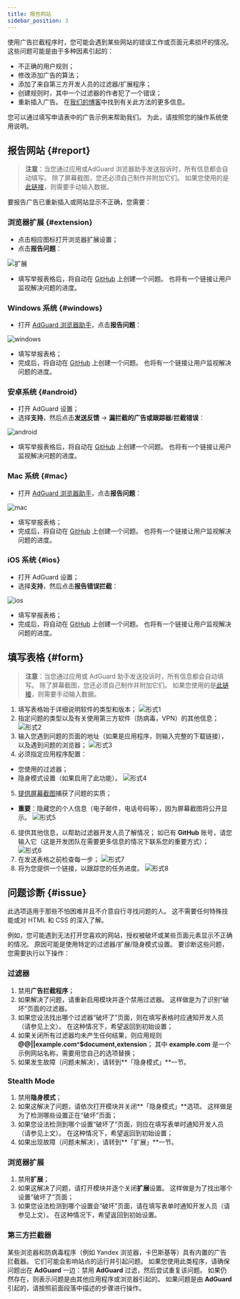 ```yaml
---
title: 报告网站
sidebar_position: 3
---
```



使用广告拦截程序时，您可能会遇到某些网站的错误工作或页面元素损坏的情况。 这些问题可能是由于多种因素引起的：

* 不正确的用户规则；
* 修改添加广告的算法；
* 添加了来自第三方开发人员的过滤器/扩展程序；
* 创建规则时，其中一个过滤器的作者犯了一个错误；
* 重新插入广告。 在[我们的博客](https://adguard.com/zh_cn/blog/ad-reinsertion.html)中找到有关此方法的更多信息。

您可以通过填写申请表中的广告示例来帮助我们。 为此，请按照您的操作系统使用说明。

## 报告网站 {#report}

> **注意**：当您通过应用或AdGuard 浏览器助手发送投诉时，所有信息都会自动填写。 除了屏幕截图，您还必须自己制作并附加它们。 如果您使用的是[此链接](https://reports.adguard.com/new_issue.html)，则需要手动输入数据。

要报告广告已重新插入或网站显示不正确，您需要：

### 浏览器扩展 {#extension}

* 点击相应图标打开浏览器扩展设置；
* 点击**报告问题**：

![扩展](https://cdn.adguard.com/content/Kb/ad_blocker/guides/extension_issue.png)

* 填写举报表格后，将自动在 [GitHub](https://github.com/AdguardTeam/AdguardFilters/issues) 上创建一个问题。 也将有一个链接让用户监视解决问题的进度。

### Windows 系统 {#windows}

* 打开 [AdGuard 浏览器助手](https://kb.adguard.com/en/windows/features/browser-assistant)，点击**报告问题**：

![windows](https://cdn.adguard.com/content/Kb/ad_blocker/guides/browser-assistant.png)

* 填写举报表格；
* 完成后，将自动在 [GitHub](https://github.com/AdguardTeam/AdguardFilters/issues) 上创建一个问题。 也将有一个链接让用户监视解决问题的进度。

### 安卓系统 {#android}

* 打开 AdGuard 设置；
* 选择**支持**，然后点击**发送反馈** -> **漏拦截的广告或跟踪器**/**拦截错误**：

![android](https://cdn.adguard.com/content/Kb/ad_blocker/guides/android.png)

* 填写举报表格后，将自动在 [GitHub](https://github.com/AdguardTeam/AdguardFilters/issues) 上创建一个问题。 也将有一个链接让用户监视解决问题的进度。

### Mac 系统 {#mac}

* 打开 [AdGuard 浏览器助手](https://kb.adguard.com/en/macos/overview/browser-assistant)，点击**报告问题**：

![mac](https://cdn.adguard.com/content/kb/ad_blocker/guides/browser-assistant-mac.png)

* 填写举报表格；
* 完成后，将自动在 [GitHub](https://github.com/AdguardTeam/AdguardFilters/issues) 上创建一个问题。 也将有一个链接让用户监视解决问题的进度。

### iOS 系统 {#ios}

* 打开 AdGuard 设置；
* 选择**支持**，然后点击**报告错误拦截**：

![ios](https://cdn.adguard.com/content/Kb/ad_blocker/guides/ios_issue.png)

* 填写举报表格；
* 完成后，将自动在 [GitHub](https://github.com/AdguardTeam/AdguardFilters/issues) 上创建一个问题。 也将有一个链接让用户监视解决问题的进度。

## 填写表格 {#form}

> **注意**：当您通过应用或 AdGuard 助手发送投诉时，所有信息都会自动填写。 除了屏幕截图，您还必须自己制作并附加它们。 如果您使用的是[此链接](https://reports.adguard.com/en/new_issue.html)，则需要手动输入数据。

1. 填写表格始于详细说明软件的类型和版本； ![形式1](https://cdn.adguard.com/content/Kb/ad_blocker/guides/forma1en.png)
2. 指定问题的类型以及有关使用第三方软件（防病毒，VPN）的其他信息； ![形式2](https://cdn.adguard.com/content/Kb/ad_blocker/guides/forma2en.png)
3. 输入您遇到问题的页面的地址（如果是应用程序，则输入完整的下载链接），以及遇到问题的浏览器； ![形式3](https://cdn.adguard.com/content/Kb/ad_blocker/guides/forma3en.png)
4. 必须指定应用程序配置：
* 您使用的过滤器；
* 隐身模式设置（如果启用了此功能）。 ![形式4](https://cdn.adguard.com/content/kb/ad_blocker/guides/forma4en.png)
5. [提供屏幕截图](../take-screenshot)捕获了问题的实质；
* **重要**：隐藏您的个人信息（电子邮件，电话号码等），因为屏幕截图将公开显示。 ![形式5](https://cdn.adguard.com/content/Kb/ad_blocker/guides/forma5en.png)
6. 提供其他信息，以帮助过滤器开发人员了解情况； 如已有 **GitHub** 账号，请您输入它（这是开发团队在需要更多信息的情况下联系您的重要方式）； ![形式6](https://cdn.adguard.com/content/Kb/ad_blocker/guides/forma6en.png)
7. 在发送表格之前检查每一步； ![形式7](https://cdn.adguard.com/content/Kb/ad_blocker/guides/forma7en.png)
8. 将为您提供一个链接，以跟踪您的任务进度。 ![形式8](https://cdn.adguard.com/content/Kb/ad_blocker/guides/forma8en.png)

## 问题诊断 {#issue}

此选项适用于那些不怕困难并且不介意自行寻找问题的人。 这不需要任何特殊技能或对 HTML 和 CSS 的深入了解。

例如，您可能遇到无法打开您喜欢的网站，授权被破坏或某些页面元素显示不正确的情况。 原因可能是使用特定的过滤器/扩展/隐身模式设置。 要诊断这些问题，您需要执行以下操作：

### **过滤器**

1. 禁用**广告拦截程序**；
2. 如果解决了问题，请重新启用模块并逐个禁用过滤器。 这样做是为了识别“破坏”页面的过滤器。
3. 如果您设法找出哪个过滤器“破坏了”页面，则在填写表格时应通知开发人员（请参见上文）。 在这种情况下，希望返回到初始设置；
4. 如果关闭所有过滤器均未产生任何结果，则应用规则 **@@||example.com^$document,extension**； 其中 **example.com** 是一个示例网站名称，需要用您自己的选项替换；
5. 如果发生故障（问题未解决），请转到**「隐身模式」**一节。

### **Stealth Mode**

1. 禁用**隐身模式**；
2. 如果这解决了问题，请依次打开模块并关闭**「隐身模式」**选项。 这样做是为了检测哪些设置正在“破坏”页面；
3. 如果您设法检测到哪个设置“破坏了”页面，则应在填写表单时通知开发人员（请参见上文）。 在这种情况下，希望返回到初始设置；
4. 如果出现故障（问题未解决），请转到**「扩展」**一节。

### **浏览器扩展**

1. 禁用**扩展**；
2. 如果这解决了问题，请打开模块并逐个关闭**扩展**设置。 这样做是为了找出哪个设置“破坏了”页面；
3. 如果您设法检测到哪个设置会“破坏”页面，请在填写表单时通知开发人员（请参见上文）。 在这种情况下，希望返回到初始设置。

### **第三方拦截器**
某些浏览器和防病毒程序（例如 Yandex 浏览器，卡巴斯基等）具有内置的广告拦截器。 它们可能会影响站点的运行并引起问题。 如果您使用此类程序，请确保问题出在 **AdGuard** 一边：禁用 **AdGuard** 过滤，然后尝试重复该问题。 如果仍然存在，则表示问题是由其他应用程序或浏览器引起的。 如果问题是由 **AdGuard** 引起的，请按照前面段落中描述的步骤进行操作。